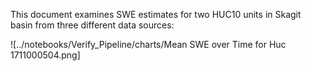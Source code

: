 This document examines SWE estimates for two HUC10 units in Skagit basin from three different data sources: 

![../notebooks/Verify_Pipeline/charts/Mean SWE over Time for Huc 1711000504.png]
